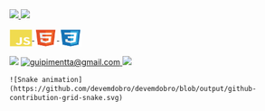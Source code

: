 <div>
    <a href="https://github.com/GuilhermePimenta21">
    <img height="180em" src="https://github-readme-stats.vercel.app/api?username=GuilhermePimenta21&show_icons=true&theme=tokyonight&include_all_commits=true&count_private=true"/>
    <img height="180em" src="https://github-readme-stats.vercel.app/api/top-langs/?username=GuilhermePimenta21&layout=compact&langs_count=6&theme=tokyonight"/>
  </div>
  <div style="display: inline_block"><br>
    <img align="center" alt="Js" height="30" width="40" src="https://raw.githubusercontent.com/devicons/devicon/master/icons/javascript/javascript-plain.svg">
    <img align="center" alt="HTML" height="30" width="40" src="https://raw.githubusercontent.com/devicons/devicon/master/icons/html5/html5-original.svg">
    <img align="center" alt="CSS" height="30" width="40" src="https://raw.githubusercontent.com/devicons/devicon/master/icons/css3/css3-original.svg">
  </div>
   
   <br>
   
   
  <div> 
   <a href="https://discord.gg/trhTRtKM" target="_blank"><img src="https://img.shields.io/badge/Discord-7289DA?style=for-the-badge&logo=discord&logoColor=white" target="_blank"></a> 
    <a href = "guipimentta@gmail.com"><img src="https://img.shields.io/badge/-Gmail-%23333?style=for-the-badge&logo=gmail&logoColor=white" target="_blank" alt="guipimentta@gmail.com" title="guipimentta@gmail.com"> </a>
    <a href="https://www.linkedin.com/in/guilherme-pimenta-7129a1189/" target="_blank"><img src="https://img.shields.io/badge/-LinkedIn-%230077B5?style=for-the-badge&logo=linkedin&logoColor=white" target="_blank"></a> 
   
    ![Snake animation](https://github.com/devemdobro/devemdobro/blob/output/github-contribution-grid-snake.svg)
  
  </div>
